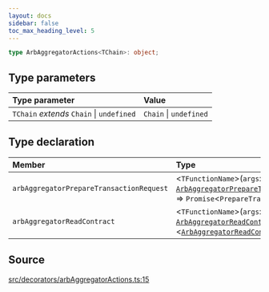 ```yaml
---
layout: docs
sidebar: false
toc_max_heading_level: 5
---
```


```ts
type ArbAggregatorActions<TChain>: object;
```

## Type parameters

| Type parameter | Value |
| :------ | :------ |
| `TChain` *extends* `Chain` \| `undefined` | `Chain` \| `undefined` |

## Type declaration

| Member | Type |
| :------ | :------ |
| `arbAggregatorPrepareTransactionRequest` | \<`TFunctionName`\>(`args`: [`ArbAggregatorPrepareTransactionRequestParameters`](../../../arbAggregatorPrepareTransactionRequest/type-aliases/ArbAggregatorPrepareTransactionRequestParameters.md)\<`TFunctionName`\>) => `Promise`\<`PrepareTransactionRequestReturnType`\<`TChain`\> & `object`\> |
| `arbAggregatorReadContract` | \<`TFunctionName`\>(`args`: [`ArbAggregatorReadContractParameters`](../../../arbAggregatorReadContract/type-aliases/ArbAggregatorReadContractParameters.md)\<`TFunctionName`\>) => `Promise` \<[`ArbAggregatorReadContractReturnType`](../../../arbAggregatorReadContract/type-aliases/ArbAggregatorReadContractReturnType.md)\<`TFunctionName`\>\> |

## Source

[src/decorators/arbAggregatorActions.ts:15](https://github.com/OffchainLabs/arbitrum-orbit-sdk/blob/9d5595a042e42f7d6b9af10a84816c98ea30f330/src/decorators/arbAggregatorActions.ts#L15)
